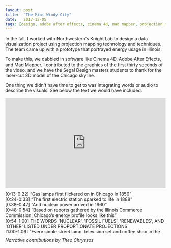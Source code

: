 ```yaml
---
layout: post
title:  "The Mini Windy City"
date:   2017-12-05
tags: [design, adobe after effects, cinema 4d, mad mapper, projection mapping, collaboration, northwestern]
---
```

In the fall, I worked with Northwestern's Knight Lab to design a data visualization project using projection mapping technology and techniques. The team came up with a prototype that portrayed energy usage in Illinois.

To make this, we dabbled in software like Cinema 4D, Adobe After Effects, and Mad Mapper. I contributed to the graphics of the first thirty seconds of the video, and we have the Segal Design masters students to thank for the laser-cut 3D model of the Chicago skyline.

One thing we didn't have time to get to was integrating words or audio to describe the visuals. See below the text we would have included.

<div style="position:relative;height:0;padding-bottom:56.25%; margin-bottom:2%"><iframe src="https://www.youtube.com/embed/lmco2M9fkuI?ecver=2" width="640" height="360" frameborder="0" style="position:absolute;width:100%;height:100%;left:0" allowfullscreen></iframe></div>

<div style="overflow-y: scroll; height:132px;">
[0:13-0:22] “Gas lamps first flickered on in Chicago in 1850”<br>
[0:24-0:33] “The first electric station sparked to life in 1888”<br>
[0:38–0:47] “And nuclear power arrived in 1960”<br>
[0:48-0:54] “Based on reports gathered by the Illinois Commerce Commission, Chicago’s energy profile looks like this”<br>
[0:54-1:00] THE WORDS 'NUCLEAR', 'FOSSIL FUELS', 'RENEWABLES', AND 'OTHER' LISTED UNDER PROPORTIONATE PROJECTIONS<br>
[1:00-1:06] “Every single street lamp, television set and coffee shop in the city is powered by one of these 4 sources”<br>
[1:06-1:12] “The profile of the entire US looks somewhat different. Less nuclear, a lot more renewable.”<br>
[1:12-1:16] THE WORDS 'NUCLEAR', 'FOSSIL FUELS', 'RENEWABLES', AND 'OTHER' LISTED UNDER PROPORTIONATE PROJECTIONS<br>
[1:16-1:22] “But more fossil fuels as well.”<br>
[1:26-1:32] “In 2017, Chicago Mayor Rahm Emanuel Announced a new energy initiative.”<br>
[1:32-1:38] “City buildings are to be powered by 100% Renewable Energy by 2025.”<br>
[1:38-1:44] “Even the Chicago Public Schools, Chicago Housing Authority and Chicago Park District are joining in–”<br>
[1:44-End] “And hopefully setting the course for Chicago’s clean energy future.”<br>
</div>

*Narrative contributions by Theo Chryssos*
